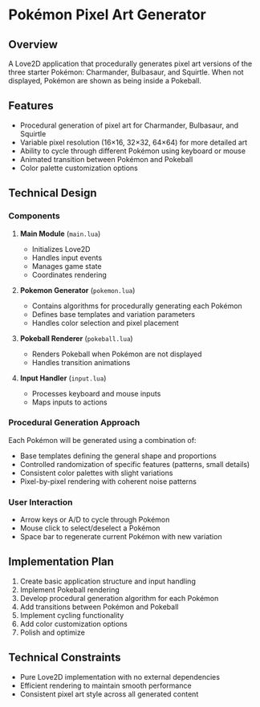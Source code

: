 # Pokémon Pixel Art Generator

## Overview
A Love2D application that procedurally generates pixel art versions of the three starter Pokémon: Charmander, Bulbasaur, and Squirtle. When not displayed, Pokémon are shown as being inside a Pokeball.

## Features
- Procedural generation of pixel art for Charmander, Bulbasaur, and Squirtle
- Variable pixel resolution (16×16, 32×32, 64×64) for more detailed art
- Ability to cycle through different Pokémon using keyboard or mouse
- Animated transition between Pokémon and Pokeball
- Color palette customization options

## Technical Design

### Components
1. **Main Module** (`main.lua`)
   - Initializes Love2D
   - Handles input events
   - Manages game state
   - Coordinates rendering

2. **Pokemon Generator** (`pokemon.lua`) 
   - Contains algorithms for procedurally generating each Pokémon
   - Defines base templates and variation parameters
   - Handles color selection and pixel placement

3. **Pokeball Renderer** (`pokeball.lua`)
   - Renders Pokeball when Pokémon are not displayed
   - Handles transition animations

4. **Input Handler** (`input.lua`)
   - Processes keyboard and mouse inputs
   - Maps inputs to actions

### Procedural Generation Approach
Each Pokémon will be generated using a combination of:
- Base templates defining the general shape and proportions
- Controlled randomization of specific features (patterns, small details)
- Consistent color palettes with slight variations
- Pixel-by-pixel rendering with coherent noise patterns

### User Interaction
- Arrow keys or A/D to cycle through Pokémon
- Mouse click to select/deselect a Pokémon
- Space bar to regenerate current Pokémon with new variation

## Implementation Plan
1. Create basic application structure and input handling
2. Implement Pokeball rendering
3. Develop procedural generation algorithm for each Pokémon
4. Add transitions between Pokémon and Pokeball
5. Implement cycling functionality
6. Add color customization options
7. Polish and optimize

## Technical Constraints
- Pure Love2D implementation with no external dependencies
- Efficient rendering to maintain smooth performance
- Consistent pixel art style across all generated content